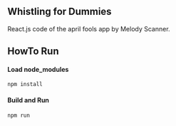 ## Whistling for Dummies

React.js code of the april fools app by Melody Scanner. 

## HowTo Run

#### Load node_modules
```
npm install
```
#### Build and Run
```
npm run
```
